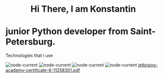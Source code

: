 <h1 align="center">Hi There, I am Konstantin</h1>
<h1> junior Python developer from Saint-Petersburg.</h1>


Technologies that I use

<img alt="node-current" src="https://img.shields.io/badge/python-%3E%3D%203.8-yellow"> <img alt="node-current" src="https://img.shields.io/badge/python-%3E%3D%203.8-yellow"> <img alt="node-current" src="https://img.shields.io/badge/python-%3E%3D%203.8-yellow"> <img alt="node-current" src="https://img.shields.io/badge/python-%3E%3D%203.8-yellow">
[jetbrains-academy-certificate-6-11258301.pdf](https://github.com/Konstannttiinn1/konstannttiinn1/files/8687317/jetbrains-academy-certificate-6-11258301.pdf)
